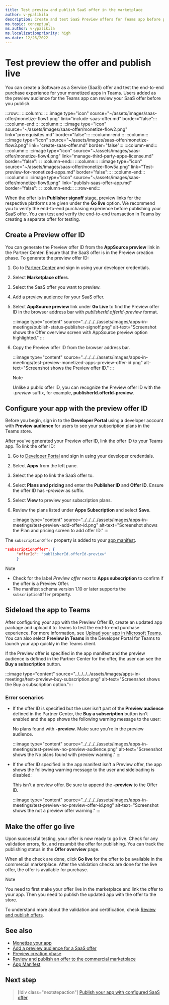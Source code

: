 ```yaml
---
title: Test preview and publish SaaS offer in the marketplace
author: v-ypalikila
description: Create and test SaaS Preview offers for Teams app before pushing the offer live. Create a preview offer ID, configure your app with the preview offer ID, and sideload.
ms.topic: conceptual
ms.author: v-ypalikila
ms.localizationpriority: high
ms.date: 12/26/2022
---
```


# Test preview the offer and publish live

You can create a Software as a Service (SaaS) offer and test the end-to-end purchase experience for your monetized apps in Teams. Users added as the preview audience for the Teams app can review your SaaS offer before you publish.

:::row:::
   :::column:::
      :::image type="icon" source="~/assets/images/saas-offer/monetize-flow1.png" link="include-saas-offer.md" border="false":::
   :::column-end:::
   :::column:::
      :::image type="icon" source="~/assets/images/saas-offer/monetize-flow2.png" link="prerequisites.md" border="false":::
   :::column-end:::
   :::column:::
      :::image type="icon" source="~/assets/images/saas-offer/monetize-flow3.png" link="create-saas-offer.md" border="false":::
   :::column-end:::
   :::column:::
      :::image type="icon" source="~/assets/images/saas-offer/monetize-flow4.png" link="manage-third-party-apps-license.md" border="false":::
   :::column-end:::
   :::column:::
      :::image type="icon" source="~/assets/images/saas-offer/monetize-flow5a.png" link="Test-preview-for-monetized-apps.md" border="false":::
   :::column-end:::
   :::column:::
      :::image type="icon" source="~/assets/images/saas-offer/monetize-flow6.png" link="publish-saas-offer-app.md" border="false":::
   :::column-end:::
:::row-end:::

When the offer is in **Publisher signoff** stage, preview links for the respective platforms are given under the **Go live** option. We recommend you to verify the end-to-end purchasing experience before publishing your SaaS offer. You can test and verify the end-to-end transaction in Teams by creating a separate offer for testing.

## Create a Preview offer ID

You can generate the Preview offer ID from the **AppSource preview** link in the Partner Center. Ensure that the SaaS offer is in the Preview creation phase. To generate the preview offer ID:

1. Go to [Partner Center](https://go.microsoft.com/fwlink/?linkid=2166002) and sign in using your developer credentials.
1. Select **Marketplace offers**.
1. Select the SaaS offer you want to preview.
1. Add a [preview audience](/azure/marketplace/create-new-saas-offer-preview) for your SaaS offer.
1. Select **AppSource preview** link under **Go Live** to find the Preview offer ID in the browser address bar with *publisherId.offerId-preview* format.

    :::image type="content" source="../../../../assets/images/apps-in-meetings/publish-status-publisher-signoff.png" alt-text="Screenshot shows the Offer overview screen with AppSource preview option highlighted." :::

1. Copy the Preview offer ID from the browser address bar.

      :::image type="content" source="../../../../assets/images/apps-in-meetings/test-preview-monetized-apps-preview-offer-id.png" alt-text="Screenshot shows the Preview offer ID." :::

    > [!NOTE]
    > Unlike a public offer ID, you can recognize the Preview offer ID with the *-preview* suffix, for example, **publisherId.offerId-preview**.

## Configure your app with the preview offer ID

Before you begin, sign in to the **Developer Portal** using a developer account with **Preview audience** for users to see your subscription plans in the Teams store.

After you've generated your Preview offer ID, link the offer ID to your Teams app. To link the offer ID:

1. Go to [Developer Portal](https://dev.teams.microsoft.com/) and sign in using your developer credentials.
1. Select **Apps** from the left pane.
1. Select the app to link the SaaS offer to.
1. Select **Plans and pricing** and enter the **Publisher ID** and **Offer ID**. Ensure the offer ID has *-preview* as suffix.
1. Select **View** to preview your subscription plans.
1. Review the plans listed under **Apps Subscription** and select **Save**.

    :::image type="content" source="../../../../assets/images/apps-in-meetings/test-preview-add-offer-id.png" alt-text="Screenshot shows the Plan and pricing screen to add offer ID." :::

The `subscriptionOffer` property is added to your [app manifest](../../../../resources/schema/manifest-schema.md#subscriptionoffer).

```json
"subscriptionOffer": {
     "offerId": "publisherId.offerId-preview"  
     }
```

>[!NOTE]
>
> * Check for the label *Preview offer* next to **Apps subscription** to confirm if the offer is a Preview Offer.
> * The manifest schema version 1.10 or later supports the `subscriptionOffer` property.

## Sideload the app to Teams

After configuring your app with the Preview Offer ID, create an updated app package and upload it to Teams to test the end-to-end purchase experience. For more information, see [Upload your app in Microsoft Teams](../../apps-upload.md). You can also select **Preview in Teams** in the Developer Portal for Teams to launch your app quickly in the Teams client.

If the Preview offer is specified in the app manifest and the preview audience is defined in the Partner Center for the offer, the user can see the **Buy a subscription** button.

:::image type="content" source="../../../../assets/images/apps-in-meetings/test-preview-buy-subscription.png" alt-text="Screenshot shows the Buy a subscription option.":::

### Error scenarios

* If the offer ID is specified but the user isn't part of the **Preview audience** defined in the Partner Center, the **Buy a subscription** button isn't enabled and the app shows the following warning message to the user:

  No plans found with **-preview**. Make sure you're in the preview audience.

  :::image type="content" source="../../../../assets/images/apps-in-meetings/test-preview-no-preview-audience.png" alt-text="Screenshot shows the No plans found with preview warning." :::

* If the offer ID specified in the app manifest isn't a Preview offer, the app shows the following warning message to the user and sideloading is disabled:
  
  This isn't a preview offer. Be sure to append the **-preview** to the Offer ID.

  :::image type="content" source="../../../../assets/images/apps-in-meetings/test-preview-no-preview-offer-id.png" alt-text="Screenshot shows the not a preview offer warning." :::

## Make the offer go live

Upon successful testing, your offer is now ready to go live. Check for any validation errors, fix, and resumbit the offer for publishing. You can track the publishing status in the **Offer overview** page.

When all the check are done, click **Go live** for the offer to be available in the commercial marketplace. After the validation checks are done for the live offer, the offer is available for purchase.

> [!NOTE]
> You need to first make your offer live in the marketplace and link the offer to your app. Then you need to publish the updated app with the offer to the store.

To understand more about the validation and certification, check [Review and publish offers](/partner-center/marketplace/review-publish-offer).

## See also

* [Monetize your app](monetize-overview.md)
* [Add a preview audience for a SaaS offer](/azure/marketplace/create-new-saas-offer-preview)
* [Preview creation phase](/azure/marketplace/review-publish-offer)
* [Review and publish an offer to the commercial marketplace](/azure/marketplace/review-publish-offer#validation-and-publishing-steps)
* [App Manifest](../../../../resources/schema/manifest-schema-dev-preview.md)

## Next step

> [!div class="nextstepaction"]
> [Publish your app with configured SaaS offer](publish-saas-offer-app.md)
